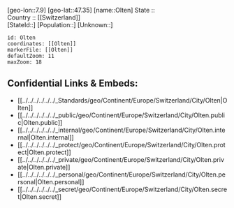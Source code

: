 ﻿---
location: [47.35,7.9] 
mapzoom: [7,12] 
mapmarker: city 
type: City
tags:
- geo/City


SpocWebEntityId: 33105
isDeleted: false
confidential: public

---
[geo-lon::7.9] 
[geo-lat::47.35] 
[name::Olten] 
State ::  
Country :: [[Switzerland]]  
[StateId::] 
[Population::] 
[Unknown::] 


```leaflet
id: Olten
coordinates: [[Olten]] 
markerFile: [[Olten]] 
defaultZoom: 11 
maxZoom: 18
```


## Confidential Links & Embeds: 
- [[../../../../../../_Standards/geo/Continent/Europe/Switzerland/City/Olten|Olten]] 
- [[../../../../../../_public/geo/Continent/Europe/Switzerland/City/Olten.public|Olten.public]] 
- [[../../../../../../_internal/geo/Continent/Europe/Switzerland/City/Olten.internal|Olten.internal]] 
- [[../../../../../../_protect/geo/Continent/Europe/Switzerland/City/Olten.protect|Olten.protect]] 
- [[../../../../../../_private/geo/Continent/Europe/Switzerland/City/Olten.private|Olten.private]] 
- [[../../../../../../_personal/geo/Continent/Europe/Switzerland/City/Olten.personal|Olten.personal]] 
- [[../../../../../../_secret/geo/Continent/Europe/Switzerland/City/Olten.secret|Olten.secret]] 
